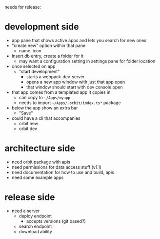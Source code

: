 needs for release:

# development side

- app pane that shows active apps and lets you search for new ones
- "create new" option within that pane
  - name, icon
- insert db entry, create a folder for it
  - may want a configuration setting in settings pane for folder location
- once selected on app
  - "start development"
    - starts a webpack-dev-server
    - opens a new app window with just that app open
    - that window should start with dev console open
- that app comes from a templated app it copies in
  - can copy to `~/Apps/myapp`
  - needs to import `~/Apps/.orbit/index.ts*` package
- below the app show an extra bar
  - "Save"
- could have a cli that accompanies
  - orbit new
  - orbit dev

# architecture side

- need orbit package with apis
- need permissions for data access stuff (v1.1)
- need documentation for how to use and build, apis
- need some example apps

# release side

- need a server
  - deploy endpoint
    - accepts versions (git based?)
  - search endpoint
  - download ability

